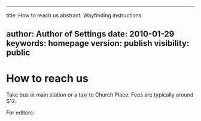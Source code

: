 
---
title: How to reach us 
abstract: Wayfinding instructions.
 
author: Author of Settings
date: 2010-01-29
keywords: homepage
version: publish
visibility: public
---
 
# How to reach us

Take bus at main station or a taxi to Church Place. Fees are typically around $12.

For editors:
   <!-- Note: a comment line in the header is marked with "#" but a comment line in markdown text is best achieved with HTML style. Note as well the use of single and double quotes here!' -->
